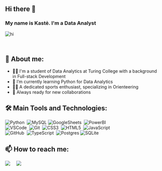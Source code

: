 ## Hi there 👋
### My name is Kastė. I'm a Data Analyst
![hi](https://github.com/karutka/karutka/assets/101732849/63582c01-1656-4161-a3e6-b13760189c4a)

</br>

## 📌 About me:
* 👩‍💻 I'm a student of Data Analytics at Turing College with a background in Full-stack Development
* 🌱 I’m currently learning Python for Data Analytics
* 🏃‍♀️ A dedicated sports enthusiast, specializing in Orienteering
* 🚀 Always ready for new collaborations

## 🛠️ Main Tools and Technologies:
![Python](https://img.shields.io/badge/PYTHON-E34F26.svg?&style=flat&logo=python&logoColor=white)&nbsp;
![MySQL](https://img.shields.io/badge/MYSQL-4479A1.svg?&style=flat&logo=mysql&logoColor=white)
![GoogleSheets](https://img.shields.io/badge/GOOGLESHEETS-%23121011.svg?&style=flat&logo=googlesheets&logoColor=white)&nbsp;
![PowerBI](https://img.shields.io/badge/POWERBI-%23007ACC.svg?&style=flat&logo=powerbi&logoColor=white)&nbsp;\
![VSCode](https://img.shields.io/badge/VSCODE-007ACC.svg?&style=flat&logo=visual-studio-code)&nbsp;
![Git](https://img.shields.io/badge/GIT-%23F05033.svg?&style=flat&logo=git&logoColor=white)&nbsp;
![CSS3](https://img.shields.io/badge/CSS3-%231572B6.svg?&style=flat&logo=css3&logoColor=white)&nbsp;
![HTML5](https://img.shields.io/badge/HTML5-E34F26.svg?&style=flat&logo=html5&logoColor=white)&nbsp;
![JavaScript](https://img.shields.io/badge/JAVASCRIPT-323330.svg?&style=flat&logo=javascript&logoColor=%23F7DF1E)&nbsp;\
![GitHub](https://img.shields.io/badge/GITHUB-%23121011.svg?&style=flat&logo=github&logoColor=white)&nbsp;
![TypeScript](https://img.shields.io/badge/TYPESCRIPT-%23007ACC.svg?&style=flat&logo=typescript&logoColor=white)&nbsp;
![Postgres](https://img.shields.io/badge/POSTGRES-%23316192.svg?&style=flat&logo=postgresql&logoColor=white)
![SQLite](https://img.shields.io/badge/SQLITE-003B57.svg?&style=flat&logo=sqlite&logoColor=white)
</details>

## 📫 How to reach me:

<p align="left">
  <a href="mailto:kaste.rutke@gmail.com?subject=Olá%20Bruno%20Tacca"><img src="https://img.shields.io/badge/gmail-%23D14836.svg?&style=for-the-badge&logo=gmail&logoColor=white" /></a>&nbsp;&nbsp;&nbsp;&nbsp;
  <a href="https://www.linkedin.com/in/kaste-rutkauskaite/"><img src="https://img.shields.io/badge/linkedin-%230077B5.svg?&style=for-the-badge&logo=linkedin&logoColor=white" /></a>&nbsp;&nbsp;&nbsp;&nbsp;
</p>
